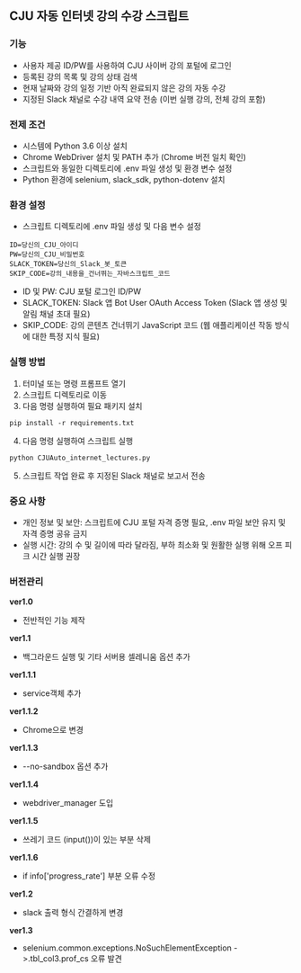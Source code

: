 ## CJU 자동 인터넷 강의 수강 스크립트

### 기능
* 사용자 제공 ID/PW를 사용하여 CJU 사이버 강의 포털에 로그인
* 등록된 강의 목록 및 강의 상태 검색
* 현재 날짜와 강의 일정 기반 아직 완료되지 않은 강의 자동 수강
* 지정된 Slack 채널로 수강 내역 요약 전송 (이번 실행 강의, 전체 강의 포함)

### 전제 조건
* 시스템에 Python 3.6 이상 설치
* Chrome WebDriver 설치 및 PATH 추가 (Chrome 버전 일치 확인)
* 스크립트와 동일한 디렉토리에 .env 파일 생성 및 환경 변수 설정
* Python 환경에 selenium, slack_sdk, python-dotenv 설치

### 환경 설정
* 스크립트 디렉토리에 .env 파일 생성 및 다음 변수 설정
```
ID=당신의_CJU_아이디
PW=당신의_CJU_비밀번호
SLACK_TOKEN=당신의_Slack_봇_토큰
SKIP_CODE=강의_내용을_건너뛰는_자바스크립트_코드
```
* ID 및 PW: CJU 포털 로그인 ID/PW
* SLACK_TOKEN: Slack 앱 Bot User OAuth Access Token (Slack 앱 생성 및 알림 채널 초대 필요)
* SKIP_CODE: 강의 콘텐츠 건너뛰기 JavaScript 코드 (웹 애플리케이션 작동 방식에 대한 특정 지식 필요)

### 실행 방법
1. 터미널 또는 명령 프롬프트 열기
2. 스크립트 디렉토리로 이동
3. 다음 명령 실행하여 필요 패키지 설치
```
pip install -r requirements.txt
```
4. 다음 명령 실행하여 스크립트 실행
```
python CJUAuto_internet_lectures.py
```
5. 스크립트 작업 완료 후 지정된 Slack 채널로 보고서 전송

### 중요 사항
* 개인 정보 및 보안: 스크립트에 CJU 포털 자격 증명 필요, .env 파일 보안 유지 및 자격 증명 공유 금지
* 실행 시간: 강의 수 및 길이에 따라 달라짐, 부하 최소화 및 원활한 실행 위해 오프 피크 시간 실행 권장

### 버전관리
**ver1.0**
* 전반적인 기능 제작

**ver1.1**
* 백그라운드 실행 및 기타 서버용 셀레니움 옵션 추가

**ver1.1.1**
* service객체 추가

**ver1.1.2**
* Chrome으로 변경

**ver1.1.3**
* --no-sandbox 옵션 추가

**ver1.1.4**
* webdriver_manager 도입

**ver1.1.5**
* 쓰레기 코드 (input())이 있는 부분 삭제

**ver1.1.6**
* if info['progress_rate'] 부분 오류 수정

**ver1.2**
* slack 출력 형식 간결하게 변경

**ver1.3**
* selenium.common.exceptions.NoSuchElementException ->.tbl_col3.prof_cs 오류 발견
